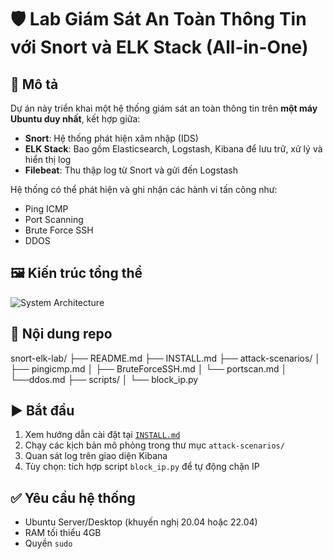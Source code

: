 # 🛡️ Lab Giám Sát An Toàn Thông Tin với Snort và ELK Stack (All-in-One)

## 🧩 Mô tả

Dự án này triển khai một hệ thống giám sát an toàn thông tin trên **một máy Ubuntu duy nhất**, kết hợp giữa:
- **Snort**: Hệ thống phát hiện xâm nhập (IDS)
- **ELK Stack**: Bao gồm Elasticsearch, Logstash, Kibana để lưu trữ, xử lý và hiển thị log
- **Filebeat**: Thu thập log từ Snort và gửi đến Logstash

Hệ thống có thể phát hiện và ghi nhận các hành vi tấn công như:
- Ping ICMP
- Port Scanning
- Brute Force SSH
- DDOS

## 🖼️ Kiến trúc tổng thể

![System Architecture](architecture.png)

## 📁 Nội dung repo
snort-elk-lab/
├── README.md
├── INSTALL.md
├── attack-scenarios/
│ ├── pingicmp.md
│ ├── BruteForceSSH.md
│ └── portscan.md
│ └──ddos.md
├── scripts/
│ └── block_ip.py
## ▶️ Bắt đầu

1. Xem hướng dẫn cài đặt tại [`INSTALL.md`](INSTALL.md)
2. Chạy các kịch bản mô phỏng trong thư mục `attack-scenarios/`
3. Quan sát log trên giao diện Kibana
4. Tùy chọn: tích hợp script `block_ip.py` để tự động chặn IP

## ✅ Yêu cầu hệ thống

- Ubuntu Server/Desktop (khuyến nghị 20.04 hoặc 22.04)
- RAM tối thiểu 4GB
- Quyền `sudo`
